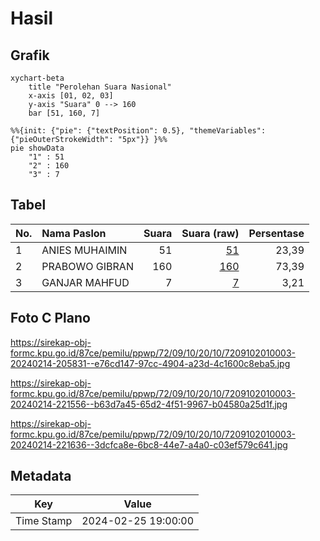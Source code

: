 # Hasil

## Grafik

```mermaid
xychart-beta
    title "Perolehan Suara Nasional"
    x-axis [01, 02, 03]
    y-axis "Suara" 0 --> 160
    bar [51, 160, 7]
```

```mermaid
%%{init: {"pie": {"textPosition": 0.5}, "themeVariables": {"pieOuterStrokeWidth": "5px"}} }%%
pie showData
    "1" : 51
    "2" : 160
    "3" : 7
```

## Tabel

| No. | Nama Paslon    | Suara | Suara (raw) | Persentase |
|:--- |:-------------- | -----:| -----------:| ----------:|
| 1   | ANIES MUHAIMIN | 51    | [51][p-1]   | 23,39      |
| 2   | PRABOWO GIBRAN | 160   | [160][p-2]  | 73,39      |
| 3   | GANJAR MAHFUD  | 7     | [7][p-3]    | 3,21       |


[p-1]: https://github.com/gigit-pemilu/pemilu-2024/blob/main/pilpres/hitung-suara/sub/72-sulawesi-tengah/sub/09-tojo-una-una/sub/10-ratolindo/sub/2010-patingko/sub/003-tps/sub/paslon-1.txt
[p-2]: https://github.com/gigit-pemilu/pemilu-2024/blob/main/pilpres/hitung-suara/sub/72-sulawesi-tengah/sub/09-tojo-una-una/sub/10-ratolindo/sub/2010-patingko/sub/003-tps/sub/paslon-2.txt
[p-3]: https://github.com/gigit-pemilu/pemilu-2024/blob/main/pilpres/hitung-suara/sub/72-sulawesi-tengah/sub/09-tojo-una-una/sub/10-ratolindo/sub/2010-patingko/sub/003-tps/sub/paslon-3.txt

## Foto C Plano

https://sirekap-obj-formc.kpu.go.id/87ce/pemilu/ppwp/72/09/10/20/10/7209102010003-20240214-205831--e76cd147-97cc-4904-a23d-4c1600c8eba5.jpg

https://sirekap-obj-formc.kpu.go.id/87ce/pemilu/ppwp/72/09/10/20/10/7209102010003-20240214-221556--b63d7a45-65d2-4f51-9967-b04580a25d1f.jpg

https://sirekap-obj-formc.kpu.go.id/87ce/pemilu/ppwp/72/09/10/20/10/7209102010003-20240214-221636--3dcfca8e-6bc8-44e7-a4a0-c03ef579c641.jpg


## Metadata

| Key        | Value               |
| ---------- | ------------------- |
| Time Stamp | 2024-02-25 19:00:00 |



